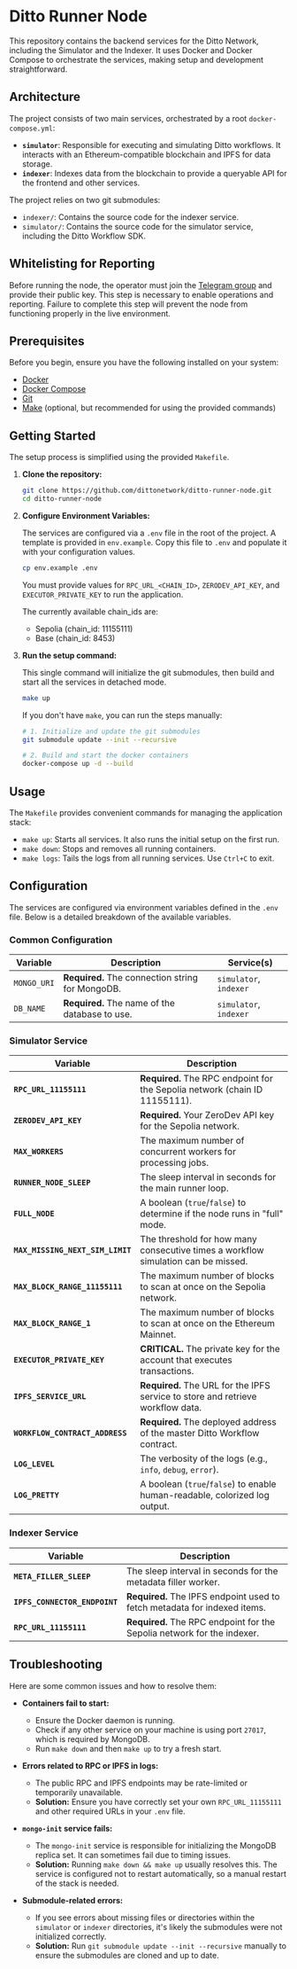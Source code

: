 # Ditto Runner Node

This repository contains the backend services for the Ditto Network, including the Simulator and the Indexer. It uses Docker and Docker Compose to orchestrate the services, making setup and development straightforward.

## Architecture

The project consists of two main services, orchestrated by a root `docker-compose.yml`:

-   **`simulator`**: Responsible for executing and simulating Ditto workflows. It interacts with an Ethereum-compatible blockchain and IPFS for data storage.
-   **`indexer`**: Indexes data from the blockchain to provide a queryable API for the frontend and other services.

The project relies on two git submodules:

-   `indexer/`: Contains the source code for the indexer service.
-   `simulator/`: Contains the source code for the simulator service, including the Ditto Workflow SDK.

## Whitelisting for Reporting

Before running the node, the operator must join the [Telegram group](https://t.me/+_zH57wUkqsIzYmYy) and provide their public key. This step is necessary to enable operations and reporting.
Failure to complete this step will prevent the node from functioning properly in the live environment.

## Prerequisites

Before you begin, ensure you have the following installed on your system:

-   [Docker](https://docs.docker.com/get-docker/)
-   [Docker Compose](https://docs.docker.com/compose/install/)
-   [Git](https://git-scm.com/book/en/v2/Getting-Started-Installing-Git)
-   [Make](https://www.gnu.org/software/make/) (optional, but recommended for using the provided commands)

## Getting Started

The setup process is simplified using the provided `Makefile`.

1.  **Clone the repository:**

    ```bash
    git clone https://github.com/dittonetwork/ditto-runner-node.git
    cd ditto-runner-node
    ```

2.  **Configure Environment Variables:**

    The services are configured via a `.env` file in the root of the project. A template is provided in `env.example`. Copy this file to `.env` and populate it with your configuration values.

    ```bash
    cp env.example .env
    ```

    You must provide values for `RPC_URL_<CHAIN_ID>`, `ZERODEV_API_KEY`, and `EXECUTOR_PRIVATE_KEY` to run the application.

    The currently available chain_ids are:
    - Sepolia (chain_id: 11155111)
    - Base (chain_id: 8453)

3.  **Run the setup command:**

    This single command will initialize the git submodules, then build and start all the services in detached mode.

    ```bash
    make up
    ```

    If you don't have `make`, you can run the steps manually:
    
    ```bash
    # 1. Initialize and update the git submodules
    git submodule update --init --recursive
    
    # 2. Build and start the docker containers
    docker-compose up -d --build
    ```

## Usage

The `Makefile` provides convenient commands for managing the application stack:

-   `make up`: Starts all services. It also runs the initial setup on the first run.
-   `make down`: Stops and removes all running containers.
-   `make logs`: Tails the logs from all running services. Use `Ctrl+C` to exit.

## Configuration

The services are configured via environment variables defined in the `.env` file. Below is a detailed breakdown of the available variables.

### Common Configuration

| Variable    | Description                                          | Service(s)        |
| ----------- | ---------------------------------------------------- | ----------------- |
| `MONGO_URI` | **Required.** The connection string for MongoDB.     | `simulator`, `indexer` |
| `DB_NAME`   | **Required.** The name of the database to use.       | `simulator`, `indexer` |

### Simulator Service

| Variable | Description |
| --- | --- |
| **`RPC_URL_11155111`** | **Required.** The RPC endpoint for the Sepolia network (chain ID 11155111). |
| **`ZERODEV_API_KEY`** | **Required.** Your ZeroDev API key for the Sepolia network. |
| **`MAX_WORKERS`** | The maximum number of concurrent workers for processing jobs. |
| **`RUNNER_NODE_SLEEP`**| The sleep interval in seconds for the main runner loop. |
| **`FULL_NODE`** | A boolean (`true`/`false`) to determine if the node runs in "full" mode. |
| **`MAX_MISSING_NEXT_SIM_LIMIT`** | The threshold for how many consecutive times a workflow simulation can be missed. |
| **`MAX_BLOCK_RANGE_11155111`** | The maximum number of blocks to scan at once on the Sepolia network. |
| **`MAX_BLOCK_RANGE_1`** | The maximum number of blocks to scan at once on the Ethereum Mainnet. |
| **`EXECUTOR_PRIVATE_KEY`**| **CRITICAL.** The private key for the account that executes transactions. |
| **`IPFS_SERVICE_URL`** | **Required.** The URL for the IPFS service to store and retrieve workflow data. |
| **`WORKFLOW_CONTRACT_ADDRESS`** | **Required.** The deployed address of the master Ditto Workflow contract. |
| **`LOG_LEVEL`** | The verbosity of the logs (e.g., `info`, `debug`, `error`). |
| **`LOG_PRETTY`** | A boolean (`true`/`false`) to enable human-readable, colorized log output. |

### Indexer Service

| Variable | Description |
| --- | --- |
| **`META_FILLER_SLEEP`** | The sleep interval in seconds for the metadata filler worker. |
| **`IPFS_CONNECTOR_ENDPOINT`** | **Required.** The IPFS endpoint used to fetch metadata for indexed items. |
| **`RPC_URL_11155111`** | **Required.** The RPC endpoint for the Sepolia network for the indexer. |

## Troubleshooting

Here are some common issues and how to resolve them:

-   **Containers fail to start:**
    -   Ensure the Docker daemon is running.
    -   Check if any other service on your machine is using port `27017`, which is required by MongoDB.
    -   Run `make down` and then `make up` to try a fresh start.

-   **Errors related to RPC or IPFS in logs:**
    -   The public RPC and IPFS endpoints may be rate-limited or temporarily unavailable.
    -   **Solution:** Ensure you have correctly set your own `RPC_URL_11155111` and other required URLs in your `.env` file.

-   **`mongo-init` service fails:**
    -   The `mongo-init` service is responsible for initializing the MongoDB replica set. It can sometimes fail due to timing issues.
    -   **Solution:** Running `make down && make up` usually resolves this. The service is configured not to restart automatically, so a manual restart of the stack is needed.

-   **Submodule-related errors:**
    -   If you see errors about missing files or directories within the `simulator` or `indexer` directories, it's likely the submodules were not initialized correctly.
    -   **Solution:** Run `git submodule update --init --recursive` manually to ensure the submodules are cloned and up to date. 
